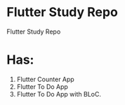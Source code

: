 # Flutter Study Repo
Flutter Study Repo

# Has:
1. Flutter Counter App
2. Flutter To Do App
3. Flutter To Do App with BLoC.
